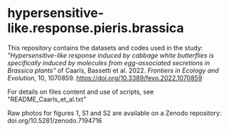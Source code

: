 # hypersensitive-like.response.pieris.brassica

This repository contains the datasets and codes used in the study:
*"Hypersensitive-like response induced by cabbage white butterflies is specifically induced by molecules from egg-associated secretions in Brassica plants"* of Caarls, Bassetti et al. 2022. *Frontiers in Ecology and Evolution*, 10, 1070859. https://doi.org/10.3389/fevo.2022.1070859

For details on files content and use of scripts, see "README_Caarls_et_al.txt"

Raw photos for figures 1, S1 and S2 are available on a Zenodo repository: doi.org/10.5281/zenodo.7194716
